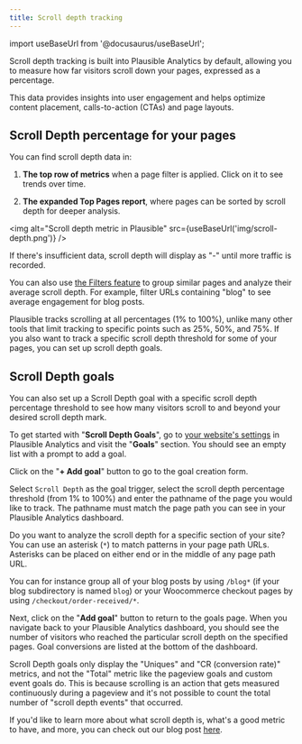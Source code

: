 ```yaml
---
title: Scroll depth tracking
---
```


import useBaseUrl from '@docusaurus/useBaseUrl';

Scroll depth tracking is built into Plausible Analytics by default, allowing you to measure how far visitors scroll down your pages, expressed as a percentage.

This data provides insights into user engagement and helps optimize content placement, calls-to-action (CTAs) and page layouts.

## Scroll Depth percentage for your pages

You can find scroll depth data in:

1.  **The top row of metrics** when a page filter is applied. Click on it to see trends over time.

2.  **The expanded Top Pages report**, where pages can be sorted by scroll depth for deeper analysis.

<img alt="Scroll depth metric in Plausible" src={useBaseUrl('img/scroll-depth.png')} />

If there's insufficient data, scroll depth will display as "-" until more traffic is recorded.

You can also use [the Filters feature](filters-segments.md) to group similar pages and analyze their average scroll depth. For example, filter URLs containing "blog" to see average engagement for blog posts.

Plausible tracks scrolling at all percentages (1% to 100%), unlike many other tools that limit tracking to specific points such as 25%, 50%, and 75%. If you also want to track a specific scroll depth threshold for some of your pages, you can set up scroll depth goals.

## Scroll Depth goals

You can also set up a Scroll Depth goal with a specific scroll depth percentage threshold to see how many visitors scroll to and beyond your desired scroll depth mark.

To get started with "**Scroll Depth Goals**", go to [your website's settings](website-settings.md) in Plausible Analytics and visit the "**Goals**" section. You should see an empty list with a prompt to add a goal.

Click on the "**+ Add goal**" button to go to the goal creation form.

Select `Scroll Depth` as the goal trigger, select the scroll depth percentage threshold (from 1% to 100%) and enter the pathname of the page you would like to track. The pathname must match the page path you can see in your Plausible Analytics dashboard.

Do you want to analyze the scroll depth for a specific section of your site? You can use an asterisk (`*`) to match patterns in your page path URLs. Asterisks can be placed on either end or in the middle of any page path URL.

You can for instance group all of your blog posts by using `/blog*` (if your blog subdirectory is named `blog`) or your Woocommerce checkout pages by using `/checkout/order-received/*`. 

Next, click on the "**Add goal**" button to return to the goals page. When you navigate back to your Plausible Analytics dashboard, you should see the number of visitors who reached the particular scroll depth on the specified pages. Goal conversions are listed at the bottom of the dashboard.

Scroll Depth goals only display the "Uniques" and "CR (conversion rate)" metrics, and not the "Total" metric like the pageview goals and custom event goals do. This is because scrolling is an action that gets measured continuously during a pageview and it's not possible to count the total number of "scroll depth events" that occurred.

If you'd like to learn more about what scroll depth is, what's a good metric to have, and more, you can check out our blog post [here](https://plausible.io/blog/scroll-depth-tracking).
